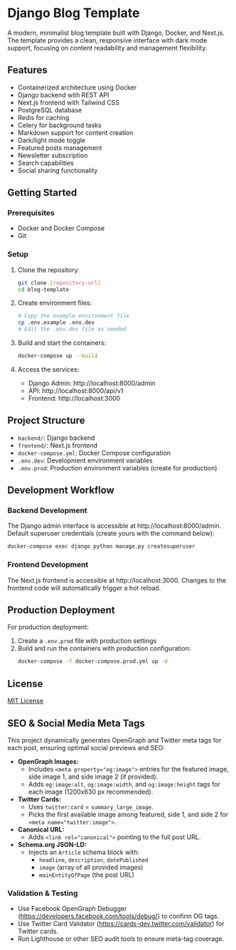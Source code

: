 # Django Blog Template

A modern, minimalist blog template built with Django, Docker, and Next.js. The template provides a clean, responsive interface with dark mode support, focusing on content readability and management flexibility.

## Features

- Containerized architecture using Docker
- Django backend with REST API
- Next.js frontend with Tailwind CSS
- PostgreSQL database
- Redis for caching
- Celery for background tasks
- Markdown support for content creation
- Dark/light mode toggle
- Featured posts management
- Newsletter subscription
- Search capabilities
- Social sharing functionality

## Getting Started

### Prerequisites

- Docker and Docker Compose
- Git

### Setup

1. Clone the repository:
   ```bash
   git clone [repository-url]
   cd blog-template
   ```

2. Create environment files:
   ```bash
   # Copy the example environment file
   cp .env.example .env.dev
   # Edit the .env.dev file as needed
   ```

3. Build and start the containers:
   ```bash
   docker-compose up --build
   ```

4. Access the services:
   - Django Admin: http://localhost:8000/admin
   - API: http://localhost:8000/api/v1
   - Frontend: http://localhost:3000

## Project Structure

- `backend/`: Django backend
- `frontend/`: Next.js frontend
- `docker-compose.yml`: Docker Compose configuration
- `.env.dev`: Development environment variables
- `.env.prod`: Production environment variables (create for production)

## Development Workflow

### Backend Development

The Django admin interface is accessible at http://localhost:8000/admin.
Default superuser credentials (create yours with the command below):

```bash
docker-compose exec django python manage.py createsuperuser
```

### Frontend Development

The Next.js frontend is accessible at http://localhost:3000.
Changes to the frontend code will automatically trigger a hot reload.

## Production Deployment

For production deployment:

1. Create a `.env.prod` file with production settings
2. Build and run the containers with production configuration:
   ```bash
   docker-compose -f docker-compose.prod.yml up -d
   ```

## License

[MIT License](LICENSE)

## SEO & Social Media Meta Tags

This project dynamically generates OpenGraph and Twitter meta tags for each post, ensuring optimal social previews and SEO:

- **OpenGraph Images:**
  - Includes `<meta property="og:image">` entries for the featured image, side image 1, and side image 2 (if provided).
  - Adds `og:image:alt`, `og:image:width`, and `og:image:height` tags for each image (1200x630 px recommended).
- **Twitter Cards:**
  - Uses `twitter:card` = `summary_large_image`.
  - Picks the first available image among featured, side 1, and side 2 for `<meta name="twitter:image">`.
- **Canonical URL:**
  - Adds `<link rel="canonical">` pointing to the full post URL.
- **Schema.org JSON-LD:**
  - Injects an `Article` schema block with:
    - `headline`, `description`, `datePublished`
    - `image` (array of all provided images)
    - `mainEntityOfPage` (the post URL)

### Validation & Testing

- Use Facebook OpenGraph Debugger (https://developers.facebook.com/tools/debug/) to confirm OG tags.
- Use Twitter Card Validator (https://cards-dev.twitter.com/validator) for Twitter cards.
- Run Lighthouse or other SEO audit tools to ensure meta-tag coverage. 
